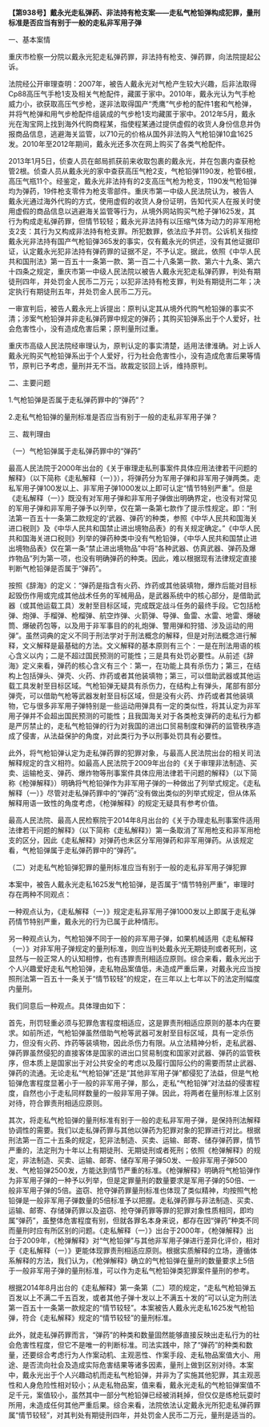 **【第938号】戴永光走私弹药、非法持有枪支案——走私气枪铅弹构成犯罪，量刑标准是否应当有别于一般的走私非军用子弹**

一、基本案情

重庆市检察一分院以戴永光犯走私弹药罪，非法持有枪支、弹药罪，向法院提起公诉。

法院经公开审理查明：2007年，被告人戴永光对气枪产生较大兴趣，后非法取得Cp88高压气手枪1支及相关气枪配件，藏匿于家中。2010年，戴永光认为气手枪威力小，欲获取高压气步枪，遂非法取得国产“秃鹰”气步枪的配件1套和气枪弹，并将气枪弹和用气步枪配件组装成的气步枪1支均藏匿于家中。2012年5月，戴永光在淘宝网上找到海外代购商程某，指使程某通过提供虚假的收货人身份信息并伪报商品信息，逃避海关监管，以710元的价格从国外非法购入气枪铅弹10盒1625发。2010年至2012年期间，戴永光还多次在网上购买了各类气枪配件。

2013年1月5日，侦查人员在邮局抓获前来收取包裹的戴永光，并在包裹内查获枪管2根。侦查人员从戴永光的家中查获高压气枪2支，气枪铅弹1190发，枪管6根，高压气瓶11个。经鉴定，戴永光非法持有的2支高压气枪为枪支，1190发气枪铅弹均为弹药，19件枪支零件为枪支零部件。重庆市第一中级人民法院认为，被告人戴永光通过海外代购的方式，使用虚假的收货人身份证明，告知代买人在报关时使用虚假的商品信息以逃避海关监管等行为，从境外网站购买气枪子弹1625发，其行为构成走私弹药罪，但情节较轻；戴永光非法持有以压缩气体为动力的非军用枪支2支：其行为又构成非法持有枪支罪。所犯数罪，依法应予并罚。公诉机关指控戴永光非法持有国产气枪铅弹365发的事实，仅有戴永光的供述，没有其他证据印证，认定戴永光犯非法持有弹药罪的证据不足，不予认定。据此，依照《中华人民共和国刑法》第一百五十一条第一款、第一百二十八条第一款、第六十九条、第六十四条之规定，重庆市第一中级人民法院以被告人戴永光犯走私弹药罪，判处有期徒刑四年，并处罚金人民币二万元；以犯非法持有枪支罪，判处有期徒刑二年；决定执行有期徒刑五年，并处罚金人民币二万元。

一审宣判后，被告人戴永光上诉提出：原判认定其从境外代购气枪铅弹的事实不清；涉案气枪铅弹并非走私弹药罪中规定的弹药；其购买铅弹系出于个人爱好，社会危害性小，没有造成危害后果；原判量刑过重。

重庆市高级人民法院经审理认为，原判认定的事实清楚，适用法律淮确。对上诉人戴永光购买气枪铅弹系出于个人爱好，行为社会危害性小，没有造成危害后果等情节，原判已予考虑，量刑并无不当。故裁定驳回上诉，维持原判。

二、主要问题

1.气枪铅弹是否属于走私弹药罪中的“弹药”？

2.走私气枪铅弹的量刑标准是否应当有别于一般的走私非军用子弹？

三、裁判理由

（一）气枪铅弹属于走私弹药罪中的“弹药”

最高人民法院于2000年出台的《关于审理走私刑事案件具体应用法律若干问题的解释》（以下简称《走私解释（一）》），将弹药分为军用子弹和非军用子弹两类。走私军用子弹100发以上、非军用子弹1000发以上即可认定“情节特别严重”。但是《走私解释（一）》既没有对军用子弹和非军用子弹做出明确界定，也没有对常见的军用子弹和非军用子弹予以列举，仅在第一条第七款作了提示性规定。即：“刑法第一百五十一条第二款规定的‘武器、弹药’的种类，参照《中华人民共和国海关进口税则》及《中华人民共和国禁止进出境物品表》的有关规定确定。”《中华人民共和国海关进口税则》列举的弹药种类中没有气枪铅弹，《中华人民共和国禁止进出境物品表》仅在第一条“禁止进出境物品”中将“各种武器、仿真武器、弹药及爆炸物品”列为第一项，也没有明确弹药的种类。因此，难以根据现有法律规定直接判断气枪铅弹是否属于“弹药”。

按照《辞海》的定义：“弹药是指含有火药、炸药或其他装填物，爆炸后能对目标起毁伤作用或完成其他战术任务的军械用品，是武器系统中的核心部分，是借助武器（或其他运载工具）发射至目标区域，完成既定战斗任务的最终手段。它包括枪弹、炮弹、手榴弹、枪榴弹、航空炸弹、火箭弹、导弹、鱼雷、水雷、地雷、爆破筒、爆破药包等，以及用于非军事目的的礼炮弹、警用弹和狩猎、涉及运动的用弹”。虽然词典的定义不同于刑法学对于刑法概念的解释，但是对刑法概念进行解释，文义解释是最基础的方法。文义解释的基本原则有三个：一是在刑法用语的核心含义以内；二是不超过国民预测的可能性；三是具有处罚必要性。从前述《辞海》定义来看，弹药的核心含义有三个：第一，在功能上具有杀伤力；第三，在结构上包括弹头、弹壳、火药、炸药或者其他装填物；第三，可以借助武器或其他运载工具发射至目标区域。气枪铅弹无疑具有杀伤力，在结构上有弹头，尾部有部分弹壳，可以借助气枪等武器发射至目标区域，但是没有火药、炸药或者其他装填物，它与很多非军用子弹特别是一些运动用弹具有一定的类似性，将其认定为非军用子弹并不会超出国民预测的可能性；且我国海关对于各类枪支弹药的走私行为都是严厉禁止的，走私气枪铅弹的行为对我国的进出口贸易制度和弹药的监管秩序造成了侵害，从法益保护的角度，对此类行为予以刑事处罚具有必要性。

此外，将气枪铅弹认定为走私弹药罪的犯罪对象，与最高人民法院出台的相关司法解释规定的含义相符。如最高人民法院于2009年出台的《关于审理非法制造、买卖、运输枪支、弹药、爆炸物等刑事案件具体应用法律若干问题的解释》（以下简称《枪弹解释》）明确将气枪铅弹作为非军用子弹的一种做出了列举式规定。《走私解释（一）》尽管对走私弹药罪中的“弹药”没有做出类似的列举式规定，但从体系解释用语一致性的角度考虑，《枪弹解释》的规定无疑具有参考价值。

最高人民法院、最高人民检察院于2014年8月出台的《关于办理走私刑事案件适用法律若干问题的解释》（以下简称《走私解释》）第一条取消了军用枪支和非军用枪支的区分，因此《走私解释》对弹药也未区分军用弹药和非军用弹药。从该规定看，气枪铅弹属于走私弹药罪中的“弹药”。

（二）对走私气枪铅弹犯罪的量刑标准应当有别于一般的走私非军用子弹犯罪

本案中，被告人戴永光走私1625发气枪铅弹，是否属于“情节特别严重”，审理时存在两种不同观点：

一种观点认为，《走私解释（一）》规定走私非军用子弹1000发以上即属于走私弹药情节特别严重，戴永光的行为已属于此种情形。

另一种观点认为，气枪铅弹不同于一般的非军用子弹，如果机械适用《走私解释（一）》对非军用子弹规定的量刑标准，则应当判处戴永光无期徒刑或者死刑，这显然与一般正常人的认知相悖，也有违罪责刑相适应原则。综合来看，戴永光出于个人兴趣爱好走私气枪铅弹，走私物品案值低，未造成严重后果，对戴永光应当按照刑法第一百五十一条关于“情节较轻”的规定，在三年以上七年以下的法定刑幅度内量刑。

我们同意后一种观点。具体理由如下：

首先，刑罚轻重必须与犯罪危害程度相适应，这是罪责刑相适应原则的基本内在要求。如前所述，气枪铅弹虽然借助气枪等武器可发射至目标区域，具有一定杀伤力，但没有火药、炸药等装填物，因此杀伤力有限。从立法精神分析，走私武器、弹药罪虽然侵犯的直接客体是国家的进出口贸易制度和国家对武器、弹药的监管秩序，但本质上是国家出于对公共安全的考虑以及履行国际公约的需要而禁止武器、弹药的流通。无论走私“气枪铅弹”还是“其他非军用子弹”都侵犯了法益，但是气枪铅弹危害程度显著小于一般的非军用子弹，那么，走私“气枪铅弹”对法益的侵害程度，自然也小于走私同样数量的一般非军用子弹。因此，将两者在量刑标准上区别对待，符合罪责刑相适应原则。

其次，将走私气枪铅弹的量刑标准有别于一般的走私非军用子弹，是保持刑法解释协调性的需要。我们以走私弹药罪与其他以弹药为犯罪对象的犯罪进行对比。根据刑法第一百二十五条的规定，犯非法制造、买卖、运输、邮寄、储存弹药罪，情节严重的，法定刑为十年以上有期徒刑、无期徒刑或者死刑；依照《枪弹解释》的规定，非法制造、买卖、运输、邮寄、储存军用子弹50发、一般非军用子弹500发、气枪铅弹2500发，方能达到情节严重的标准。《枪弹解释》明确将气枪铅弹作为非军用子弹的一种予以列举，但是定罪量刑的数量要求是军用子弹的50倍、一般非军用子弹的5倍。盗窃、抢夺弹药罪量刑标准也体现了类似精神，均按照气枪铅弹是一般非军用子弹数量的5倍标准予以把握。走私弹药罪与非法制造、买卖、运输、邮寄、存储弹药罪以及盗窃、抢夺弹药罪等罪的犯罪对象性质相同，即均属“弹药”，虽整体危害程度有别，但就各罪名本身来说，都存在因“弹药”种类不同而量刑时应有所区别的问题。《走私解释（一）》出台于2000年，《枪弹解释》出台于2009年，《枪弹解释》对“气枪铅弹”与其他非军用子弹进行差异化评价，相对于《走私解释（一）》更能体现罪责刑相适应原则。根据实质解释的立场，遵循体系解释的方法，我们认为，《枪弹解释》确立的气枪铅弹在量刑的数量要求上5倍于一般非军用子弹的量刑标准，可以作为走私气枪铅弹类犯罪案件量刑的参考。

根据2014年8月出台的《走私解释》第一条第（二）项的规定，“走私气枪铅弹五百发以上不满二千五百发，或者其他子弹十发以上不满五十发的”可以认定为刑法第一百五十一条第一款规定的“情节较轻”。本案被告人戴永光走私1625发气枪铅弹，符合《走私解释》规定的“情节较轻”的量刑标准。

此外，就走私弹药罪而言，“弹药”的种类和数量固然能够直接反映出走私行为的社会危害性程度，但它不是唯一的判断标准。司法实践中，除了“弹药”的种类和数量，还要综合考虑行为人作案动机、主观恶性、作案手段、走私物品案值大小、用途、是否流向社会及造成实际危害结果等诸多因素，量刑上做到区别对待。本案中，戴永光出于个人兴趣动机而走私气枪铅弹，并非为了实施其他犯罪，其主观恶性和人身危险性相对较小；从走私物品案，值来看，戴永光走私的气枪铅弹案值不足千元，案值较小，虽然其中一部分气枪铅弹已经被消耗掉，但仅仅是练枪玩耍时所用，未造成任何其他严重后果。综合来看，法院依法认定戴永光所犯走私弹药罪属“情节较轻”，对其判处有期徒刑四年，并处罚金人民币二万元，量刑是适当的。